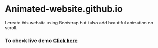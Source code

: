 # Animated-website.github.io
I create this website using Bootstrap but i also add beautiful animation on scroll.
### To check live demo [Click here](https://ahsanwebengr.github.io/Animated-website.github.io/)
